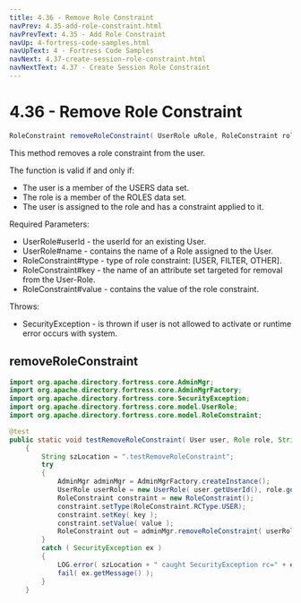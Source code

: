 ```yaml
---
title: 4.36 - Remove Role Constraint
navPrev: 4.35-add-role-constraint.html
navPrevText: 4.35 - Add Role Constraint
navUp: 4-fortress-code-samples.html
navUpText: 4 - Fortress Code Samples
navNext: 4.37-create-session-role-constraint.html
navNextText: 4.37 - Create Session Role Constraint
---
```


# 4.36 - Remove Role Constraint

```java
RoleConstraint removeRoleConstraint( UserRole uRole, RoleConstraint roleConstraint ) throws SecurityException;
```

This method removes a role constraint from the user.

The function is valid if and only if:
- The user is a member of the USERS data set.
- The role is a member of the ROLES data set.
- The user is assigned to the role and has a constraint applied to it.

Required Parameters:
- UserRole#userId - the userId for an existing User.
- UserRole#name - contains the name of a Role assigned to the User.
- RoleConstraint#type - type of role constraint: [USER, FILTER, OTHER].
- RoleConstraint#key - the name of an attribute set targeted for removal from the User-Role.
- RoleConstraint#value - contains the value of the role constraint.

Throws:
- SecurityException - is thrown if user is not allowed to activate or runtime error occurs with system.

## removeRoleConstraint

```java
import org.apache.directory.fortress.core.AdminMgr;
import org.apache.directory.fortress.core.AdminMgrFactory;
import org.apache.directory.fortress.core.SecurityException;
import org.apache.directory.fortress.core.model.UserRole;
import org.apache.directory.fortress.core.model.RoleConstraint;

@test
public static void testRemoveRoleConstraint( User user, Role role, String key, String value )
    {
        String szLocation = ".testRemoveRoleConstraint";
        try
        {
            AdminMgr adminMgr = AdminMgrFactory.createInstance();
            UserRole userRole = new UserRole( user.getUserId(), role.getName() );
            RoleConstraint constraint = new RoleConstraint();
            constraint.setType(RoleConstraint.RCType.USER);
            constraint.setKey( key );
            constraint.setValue( value );
            RoleConstraint out = adminMgr.removeRoleConstraint( userRole, constraint );
        }
        catch ( SecurityException ex )
        {
            LOG.error( szLocation + " caught SecurityException rc=" + ex.getErrorId() + ", msg=" + ex.getMessage(), ex );
            fail( ex.getMessage() );
        }
    }
```

